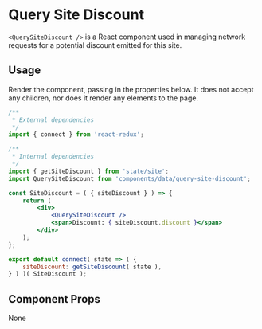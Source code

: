 # Query Site Discount

`<QuerySiteDiscount />` is a React component used in managing network requests for a potential discount emitted for this site.

## Usage

Render the component, passing in the properties below. It does not accept any children, nor does it render any elements to the page.

```jsx
/**
 * External dependencies
 */
import { connect } from 'react-redux';

/**
 * Internal dependencies
 */
import { getSiteDiscount } from 'state/site';
import QuerySiteDiscount from 'components/data/query-site-discount';

const SiteDiscount = ( { siteDiscount } ) => {
	return (
		<div>
			<QuerySiteDiscount />
			<span>Discount: { siteDiscount.discount }</span>
		</div>
	);
};

export default connect( state => ( {
	siteDiscount: getSiteDiscount( state ),
} ) )( SiteDiscount );
```

## Component Props

None
